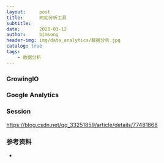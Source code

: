 ```yaml
---
layout:     post
title:      网站分析工具
subtitle:   
date:       2020-03-12
author:     bjmsong
header-img: img/data_analytics/数据分析.jpg
catalog: true
tags:
	- 数据分析
---
```




### GrowingIO



### Google Analytics





### Session

https://blog.csdn.net/qq_33251859/article/details/77481868



### 参考资料

- 